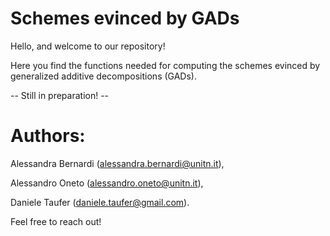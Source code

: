 # Schemes evinced by GADs
Hello, and welcome to our repository!

Here you find the functions needed for computing the schemes evinced by generalized additive decompositions (GADs).

 -- Still in preparation! --

# Authors:
Alessandra Bernardi (alessandra.bernardi@unitn.it),

Alessandro Oneto (alessandro.oneto@unitn.it),

Daniele Taufer (daniele.taufer@gmail.com).

Feel free to reach out!

